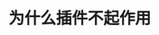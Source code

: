 # 为什么插件不起作用

<!-- 插件由统计代码和显示代码两部分组成，如果插件不增长，请按步骤确认：

## 1、查看插件设置

首先，需要确认是否已正常安装插件插件并设置为启动状态：

![](assets/readme/02.png)

## 2、查看是否生成页面

插件启用后需要重新生成内容页，请打开任意内容页，右键页面点击查看源代码，可以在源代码最底部看到类似代码：

![](assets/readme/03.png)

如果没有看到类似代码，说明内容页未生成，或者由于浏览器缓存原因，新的内容页面未正常显示。

请到后台重新生成页面并刷新浏览器，确保以上代码已经在页面源码中。

## 3、查看内容模板是否添加相关标签

如果希望在前台显示插件数据，需要添加显示标签：

```html
点击量：<stl:content type="Hits" isDynamic="true"></stl:content>
```

特别需要强调的是需要加上isDynamic属性，这样才能每次从数据库中获取最新数据。 -->